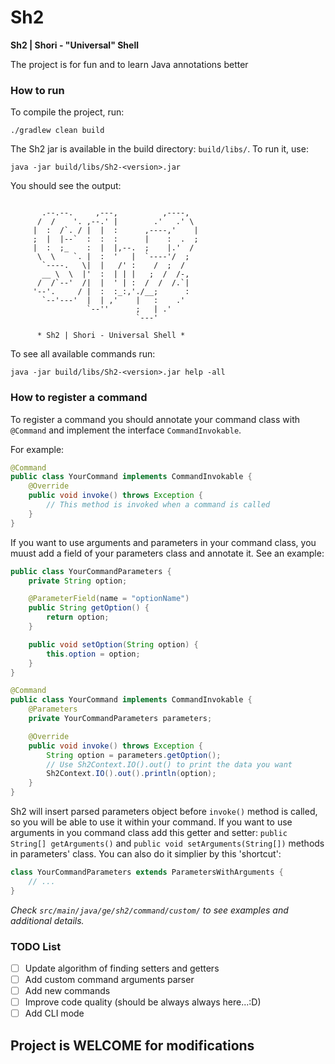 # Sh2

<b>Sh2 | Shori - "Universal" Shell</b>

The project is for fun and to learn Java annotations better

### How to run

To compile the project, run:
```shell
./gradlew clean build
```

The Sh2 jar is available in the build directory: `build/libs/`. To run it, use:

```shell
java -jar build/libs/Sh2-<version>.jar
```

You should see the output:

```

       .--.--.     ,---,          ,----,
      /  /    '. ,--.' |        .'   .' \
     |  :  /`. / |  |  :      ,----,'    |
     ;  |  |--`  :  :  :      |    :  .  ;
     |  :  ;_    :  |  |,--.  ;    |.'  /
      \  \    `. |  :  '   |  `----'/  ;
       `----.   \|  |   /' :    /  ;  /
       __ \  \  |'  :  | | |   ;  /  /-,
      /  /`--'  /|  |  ' | :  /  /  /.`|
     '--'.     / |  :  :_:,'./__;      :
       `--'---'  |  | ,'    |   :    .'
                 `--''      ;   | .'
                            `---'

      * Sh2 | Shori - Universal Shell *

```

To see all available commands run:
```shell
java -jar build/libs/Sh2-<version>.jar help -all
```

### How to register a command

To register a command you should annotate your command class with `@Command` and implement the interface `CommandInvokable`.

For example:

```java
@Command
public class YourCommand implements CommandInvokable {
    @Override
    public void invoke() throws Exception {
        // This method is invoked when a command is called
    }
}
```

If you want to use arguments and parameters in your command class, you muust add a field of your parameters class and annotate it. See an example:

```java
public class YourCommandParameters {
    private String option;

    @ParameterField(name = "optionName")
    public String getOption() {
        return option;
    }

    public void setOption(String option) {
        this.option = option;
    }
}

@Command
public class YourCommand implements CommandInvokable {
    @Parameters
    private YourCommandParameters parameters;

    @Override
    public void invoke() throws Exception {
        String option = parameters.getOption();
        // Use Sh2Context.IO().out() to print the data you want
        Sh2Context.IO().out().println(option);
    }
}
```
Sh2 will insert parsed parameters object before `invoke()` method is called, so you will be able to use it within your command.
If you want to use arguments in you command class add this getter and setter: `public String[] getArguments()` and `public void setArguments(String[])`
methods in parameters' class. You can also do it simplier by this 'shortcut':
```java
class YourCommandParameters extends ParametersWithArguments {
    // ...
}
```

<i>Check `src/main/java/ge/sh2/command/custom/` to see examples and additional details.</i>

### TODO List

- [ ] Update algorithm of finding setters and getters
- [ ] Add custom command arguments parser
- [ ] Add new commands
- [ ] Improve code quality (should be always always here...:D)
- [ ] Add CLI mode

## Project is WELCOME for modifications
